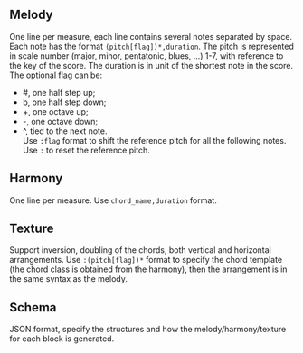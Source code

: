 ## Melody

One line per measure, each line contains several notes separated by space.                  
Each note has the format `(pitch[flag])*,duration`. The pitch is represented in scale number (major, minor, pentatonic, blues, ...) 1-7, with reference to the key of the score.
The duration is in unit of the shortest note in the score. The optional flag can be:
 - #, one half step up;
 - b, one half step down;
 - +, one octave up;
 - -, one octave down;
 - ^, tied to the next note.                 
Use `:flag` format to shift the reference pitch for all the following notes. Use `:` to reset the reference pitch.

## Harmony                 

One line per measure. Use `chord_name,duration` format.

## Texture                 

Support inversion, doubling of the chords, both vertical and horizontal arrangements.
Use `:(pitch[flag])*` format to specify the chord template (the chord class is obtained from the harmony), then the arrangement is in the same syntax as the melody.

## Schema                 

JSON format, specify the structures and how the melody/harmony/texture for each block is generated.
